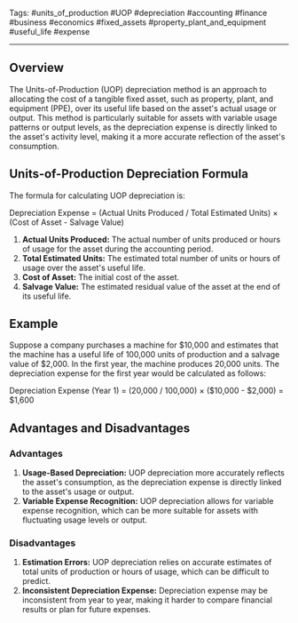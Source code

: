 Tags: #units_of_production #UOP #depreciation #accounting #finance #business #economics #fixed_assets #property_plant_and_equipment #useful_life #expense

---

## Overview

The Units-of-Production (UOP) depreciation method is an approach to allocating the cost of a tangible fixed asset, such as property, plant, and equipment (PPE), over its useful life based on the asset's actual usage or output. This method is particularly suitable for assets with variable usage patterns or output levels, as the depreciation expense is directly linked to the asset's activity level, making it a more accurate reflection of the asset's consumption.

## Units-of-Production Depreciation Formula

The formula for calculating UOP depreciation is:

Depreciation Expense = (Actual Units Produced / Total Estimated Units) × (Cost of Asset - Salvage Value)

1.  **Actual Units Produced:** The actual number of units produced or hours of usage for the asset during the accounting period.
2.  **Total Estimated Units:** The estimated total number of units or hours of usage over the asset's useful life.
3.  **Cost of Asset:** The initial cost of the asset.
4.  **Salvage Value:** The estimated residual value of the asset at the end of its useful life.

## Example

Suppose a company purchases a machine for $10,000 and estimates that the machine has a useful life of 100,000 units of production and a salvage value of $2,000. In the first year, the machine produces 20,000 units. The depreciation expense for the first year would be calculated as follows:

Depreciation Expense (Year 1) = (20,000 / 100,000) × ($10,000 - $2,000) = $1,600

## Advantages and Disadvantages

### Advantages

1.  **Usage-Based Depreciation:** UOP depreciation more accurately reflects the asset's consumption, as the depreciation expense is directly linked to the asset's usage or output.
2.  **Variable Expense Recognition:** UOP depreciation allows for variable expense recognition, which can be more suitable for assets with fluctuating usage levels or output.

### Disadvantages

1.  **Estimation Errors:** UOP depreciation relies on accurate estimates of total units of production or hours of usage, which can be difficult to predict.
2.  **Inconsistent Depreciation Expense:** Depreciation expense may be inconsistent from year to year, making it harder to compare financial results or plan for future expenses.